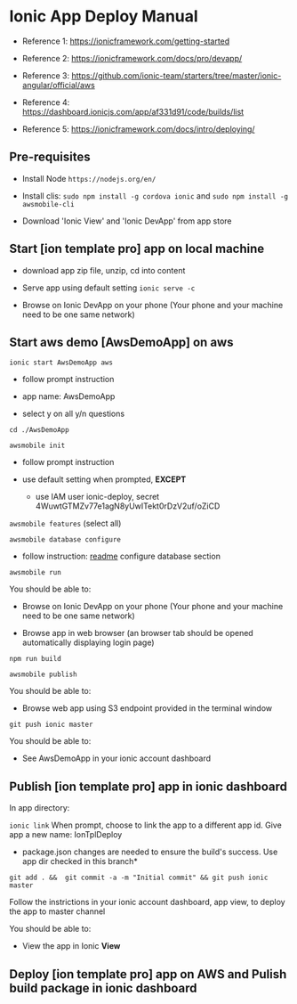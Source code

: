 # Ionic App Deploy Manual

* Reference 1: <https://ionicframework.com/getting-started>

* Reference 2: <https://ionicframework.com/docs/pro/devapp/>

* Reference 3: <https://github.com/ionic-team/starters/tree/master/ionic-angular/official/aws>

* Reference 4: <https://dashboard.ionicjs.com/app/af331d91/code/builds/list>

* Reference 5: <https://ionicframework.com/docs/intro/deploying/>

## Pre-requisites
* Install Node
  `https://nodejs.org/en/`

* Install clis:
  `sudo npm install -g cordova ionic`
  and
  `sudo npm install -g awsmobile-cli`

* Download 'Ionic View' and 'Ionic DevApp' from app store

## Start [ion template pro] app on local machine

* download app zip file, unzip, cd into content

* Serve app using default setting
  `ionic serve -c`

* Browse on Ionic DevApp on your phone (Your phone and your machine need to be one same network)

## Start aws demo [AwsDemoApp] on aws

`ionic start AwsDemoApp aws` 

  * follow prompt instruction 

  * app name: AwsDemoApp

  * select y on all y/n questions

`cd ./AwsDemoApp`

`awsmobile init`

  * follow prompt instruction 

  * use default setting when prompted, **EXCEPT**

    * use IAM user ionic-deploy, secret 4WuwtGTMZv77e1agN8yUwITekt0rDzV2uf/oZiCD

`awsmobile features` (select all)

`awsmobile database configure`

  * follow instruction: [readme](https://github.com/ionic-team/starters/tree/master/ionic-angular/official/aws#creating-aws-mobile-hub-project) configure database section
  
`awsmobile run`

You should be able to:

* Browse on Ionic DevApp on your phone (Your phone and your machine need to be one same network)

* Browse app in web browser (an browser tab should be opened automatically displaying login page)

`npm run build`

`awsmobile publish`

You should be able to:

* Browse web app using S3 endpoint provided in the terminal window

`git push ionic master`

You should be able to:

* See AwsDemoApp in your ionic account dashboard

## Publish [ion template pro] app in ionic dashboard

In app directory:

`ionic link`
When prompt, choose to link the app to a different app id.
Give app a new name: IonTplDeploy

* package.json changes are needed to ensure the build's success. Use app dir checked in this branch*

`git add . &&  git commit -a -m "Initial commit" && git push ionic master`

Follow the instrictions in your ionic account dashboard, app view, to deploy the app to master channel

You should be able to:

* View the app in Ionic **View**

## Deploy [ion template pro] app on AWS and Pulish build package in ionic dashboard


